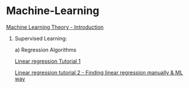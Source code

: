 # Machine-Learning

[Machine Learning Theory - Introduction](https://github.com/NIRAJANRIJAL1/Machine-Learning/blob/main/Machine%20Learning%20Tutorial%201%20-%20Theory.pdf)

1. Supervised Learning:
   
   a) Regression Algorithms
   
   [Linear regression Tutorial 1](https://github.com/NIRAJANRIJAL1/Machine-Learning/blob/main/Linear%20Regression.pdf)<br />

   [Linear regression tutorial 2 - Finding linear regression manually & ML way](https://github.com/NIRAJANRIJAL1/Machine-Learning/blob/main/Linear%20regression%20Tutorial%202.pdf)<br />
   

